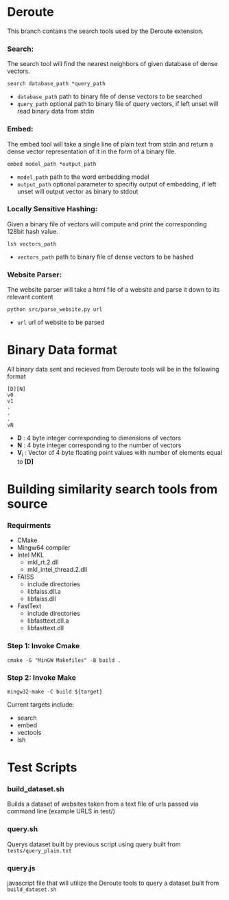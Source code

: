 # Deroute
This branch contains the search tools used by the Deroute extension.
### Search:
The search tool will find the nearest neighbors of given database of dense vectors.
``` shell
search database_path *query_path
```
- `database_path` path to binary file of dense vectors to be searched <br>
- `query_path` optional path to binary file of query vectors, if left unset will read binary data from stdin<br>

### Embed:
The embed tool will take a single line of plain text from stdin and return a dense vector representation of it in the form of a binary file.
``` shell
embed model_path *output_path
```
- `model_path` path to the word embedding model<br>
- `output_path` optional parameter to specifiy output of embedding, if left unset will output vector as binary to stdout<br>

### Locally Sensitive Hashing:
Given a binary file of vectors will compute and print the corresponding 128bit hash value.
``` shell
lsh vectors_path
```
- `vectors_path` path to binary file of dense vectors to be hashed <br>

### Website Parser:
The website parser will take a html file of a website and parse it down to its relevant content
``` shell
python src/parse_website.py url
```
- `url` url of website to be parsed<br>
# Binary Data format
All binary data sent and recieved from Deroute tools will be in the following format <br>
```
[D][N]
v0
v1
.
.
.
vN
```
- <b>D</b> : 4 byte integer corresponding to dimensions of vectors
- <b>N</b> : 4 byte integer corresponding to the number of vectors
- <b>V</b><sub>i</sub> : Vector of 4 byte floating point values with number of elements equal to <b>[D]</b> 
# Building similarity search tools from source
### Requirments
* CMake
* Mingw64 compiler
* Intel MKL
  * mkl_rt.2.dll
  * mkl_intel_thread.2.dll
* FAISS
  * include directories
  * libfaiss.dll.a
  * libfaiss.dll
* FastText
  * include directories
  * libfasttext.dll.a
  * libfasttext.dll
  
### Step 1: Invoke Cmake
``` shell
cmake -G "MinGW Makefiles" -B build .
```

### Step 2: Invoke Make
``` shell
mingw32-make -C build ${target}
```
Current targets include:
* search
* embed
* vectools
* lsh

# Test Scripts
### build_dataset.sh
Builds a dataset of websites taken from a text file of urls passed via command line (example URLS in test/)
### query.sh
Querys dataset built by previous script using query built from `tests/query_plain.txt`
### query.js
javascript file that will utilize the Deroute tools to query a dataset built from `build_dataset.sh`
